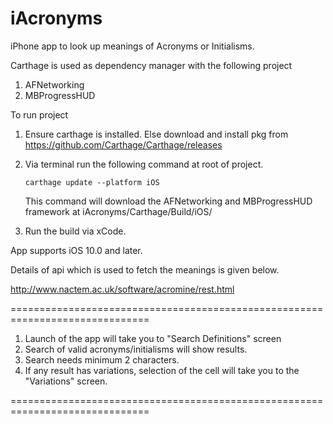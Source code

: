 # iAcronyms

iPhone app to look up meanings of Acronyms or Initialisms.

Carthage is used as dependency manager with the following project

1. AFNetworking
2. MBProgressHUD

To run project 

1. Ensure carthage is installed. Else download and install pkg from https://github.com/Carthage/Carthage/releases
2. Via terminal run the following command at root of project.

    `carthage update --platform iOS`
    
    This command will download the AFNetworking and MBProgressHUD framework at iAcronyms/Carthage/Build/iOS/
3. Run the build via xCode.

App supports iOS 10.0 and later.

Details of api which is used to fetch the meanings is given below.

http://www.nactem.ac.uk/software/acromine/rest.html

==============================================================================

1. Launch of the app will take you to "Search Definitions" screen
2. Search of valid acronyms/initialisms will show results.
3. Search needs minimum 2 characters.
4. If any result has variations, selection of the cell will take you to the "Variations" screen.

==============================================================================
